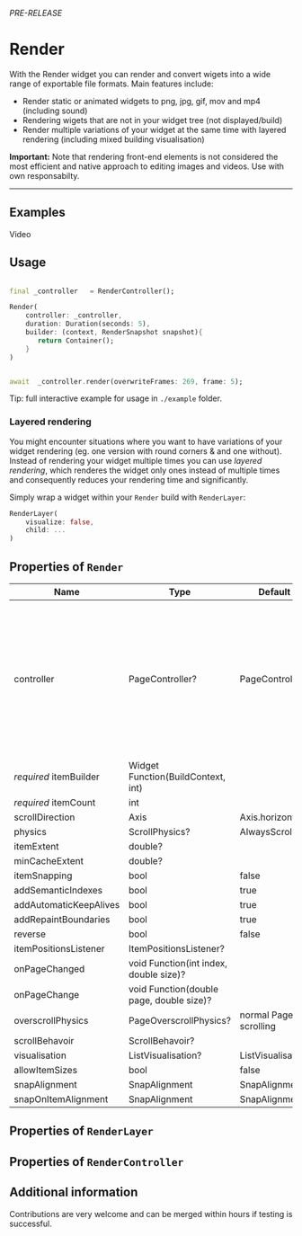 *PRE-RELEASE*

# Render 

With the Render widget you can render and convert wigets into a wide range of exportable file formats. Main features include:

- Render static or animated widgets to png, jpg, gif, mov and mp4 (including sound) 
- Rendering wigets that are not in your widget tree (not displayed/build) 
- Render multiple variations of your widget at the same time with layered rendering (including mixed building visualisation) 


**Important:** Note that rendering front-end elements is not considered the most efficient and native approach to editing images and videos. Use with own responsabilty. 

-------
## Examples 
Video 
## Usage 

```dart

final _controller 	= RenderController();

Render(
    controller: _controller,
    duration: Duration(seconds: 5),
    builder: (context, RenderSnapshot snapshot){
       return Container();
    } 
) 


await  _controller.render(overwriteFrames: 269, frame: 5);
```

Tip: full interactive example for usage in `./example` folder. 

### Layered rendering 
You might encounter situations where you want to have variations of your widget rendering (eg. one version with round corners & and one without). 
Instead of rendering your widget multiple times you can use *layered rendering*, which renderes the widget only ones instead of multiple times and consequently reduces your rendering time and significantly. 

Simply wrap a widget within your `Render` build with `RenderLayer`:
```dart
RenderLayer(
    visualize: false,
    child: ... 
) 
```



## Properties of `Render`

|  Name  |  Type  |  Default Behavior  |  Description  |
|----|----|----|----|
|  controller  |  PageController?  |  PageController() |  The controller to manipulate the state of your list. The behavior of list and controller equals the default `PageView` widget  |
|  *required* itemBuilder  |  Widget Function(BuildContext, int) |    |   |
|  *required* itemCount  |  int  |    |    |
|  scrollDirection  |  Axis  |  Axis.horizontal |    |
|  physics  |  ScrollPhysics?  |  AlwaysScrollable() |    |
|  itemExtent |  double? |    |    |
|  minCacheExtent  |  double? |    |    |
|  itemSnapping  |  bool  |  false  |    |
|  addSemanticIndexes  |  bool  |  true  |    |
|  addAutomaticKeepAlives  |  bool  |  true  |    |
|  addRepaintBoundaries  |  bool  |  true  |    |
|  reverse  |  bool  |  false  |    |
|  itemPositionsListener  |  ItemPositionsListener?  |    |    |
|  onPageChanged  |  void Function(int index, double size)? |    |    |
|  onPageChange  |  void Function(double page, double size)? |    |    |
|  overscrollPhysics  |  PageOverscrollPhysics?  |  normal PageView scrolling |    |
|  scrollBehavoir  |  ScrollBehavoir?  |    |    |
|  visualisation |  ListVisualisation?  |  ListVisualisation.normal() |    |
|  allowItemSizes  |  bool  |  false  |    |
|  snapAlignment  |  SnapAlignment  |  SnapAlignment.static(0.5) |    |
|  snapOnItemAlignment  |  SnapAlignment  |  SnapAlignment.static(0.5)  |    |

## Properties of `RenderLayer`

## Properties of `RenderController`

## Additional information
Contributions are very welcome and can be merged within hours if testing is successful. 